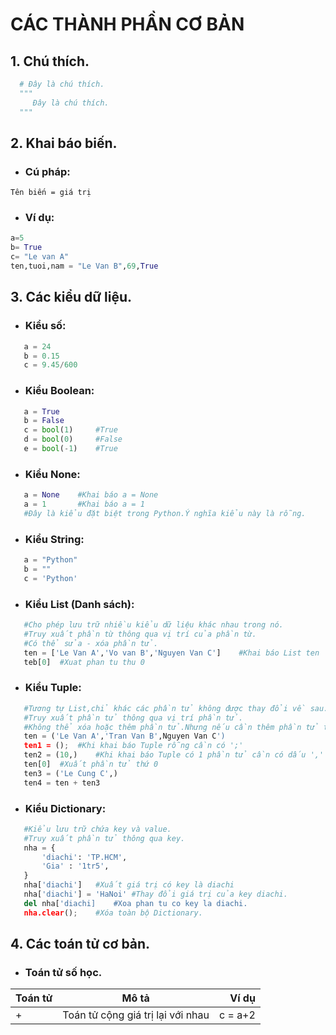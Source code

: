 # CÁC THÀNH PHẦN CƠ BẢN
 ## 1. Chú thích.  
 ```python  
   # Đây là chú thích.     
   """  
      Đây là chú thích.  
   """       
 ```  
 ## 2. Khai báo biến.  
 * ###  Cú pháp:  
 ``` 
 Tên biến = giá trị  
 ```  
 * ###  Ví dụ:  
 ```python
a=5  
b= True  
c= "Le van A"  
ten,tuoi,nam = "Le Van B",69,True  
 ```  
 ## 3. Các kiểu dữ liệu.  
 * ###  Kiểu số:  
 ```python  
    a = 24  
	b = 0.15  
	c = 9.45/600  
 ```  
 * ###  Kiểu Boolean:  
 ```python  
	a = True  
	b = False  
	c = bool(1)		#True
	d = bool(0)		#False
	e = bool(-1)	#True
 ```  
 * ###  Kiểu None:  
 ```python
	a = None	#Khai báo a = None 
	a = 1		#Khai báo a = 1
	#Đây là kiểu đặt biệt trong Python.Ý nghĩa kiểu này là rỗng.
 ```
 * ###	Kiểu String:  
 ```python
	a = "Python"
	b = ""
	c = 'Python'
 ```
 * ###	Kiểu List (Danh sách):  
 ```python
	#Cho phép lưu trữ nhiều kiểu dữ liệu khác nhau trong nó.
	#Truy xuất phần từ thông qua vị trí của phần từ.
	#Có thể sửa - xóa phần tử.
	ten = ['Le Van A','Vo van B','Nguyen Van C']	#Khai báo List ten
	teb[0]	#Xuat phan tu thu 0
 ```
 * ### Kiểu Tuple:  
 ```python
	#Tương tự List,chỉ khác các phần tử không được thay đổi về sau.
	#Truy xuất phần tử thông qua vị trí phần tử.
	#Không thể xóa hoặc thêm phần tử.Nhưng nếu cần thêm phần tử thì có thể cộng 2 Tuple.
	ten = ('Le Van A','Tran Van B',Nguyen Van C')
	ten1 = ();	#Khi khai báo Tuple rỗng cần có ';'
	ten2 = (10,)	#Khi khai báo Tuple có 1 phần tử cần có dấu ',' sau phần tử.
	ten[0]	#Xuất phần tử thứ 0
	ten3 = ('Le Cung C',)
	ten4 = ten + ten3
 ```
 * ### Kiểu Dictionary:
 ```python
	#Kiểu lưu trữ chứa key và value.
	#Truy xuất phần tử thông qua key.
	nha = {
		'diachi': 'TP.HCM',
		'Gia' : '1tr5',
	}
	nha['diachi']	#Xuất giá trị có key là diachi
	nha['diachi'] = 'HaNoi'	#Thay đổi giá trị của key diachi.
	del nha['diachi]	#Xoa phan tu co key la diachi.
	nha.clear();	#Xóa toàn bộ Dictionary.
 ```
 ##	4. Các toán tử cơ bản.
 *	###	Toán tử số học.
 | Toán tử | Mô tả                                 | Ví dụ              |  
 | :---    |	:---:							   |                ---:|
 | +       | Toán tử cộng giá trị lại với nhau     | c = a+2            |
 ```python
	
 ```